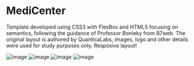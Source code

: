 # MediCenter
Template developed using CSS3 with FlexBox and HTML5 focusing on semantics, following the guidance of Professor Bonieky from B7web. The original layout is authored by QuanticaLabs, images, logo and other details were used for study purposes only. Resposive layout!


![image](https://user-images.githubusercontent.com/103221568/162352023-ba879cfc-69fa-4499-ae56-8e1ea780297a.png)
![image](https://user-images.githubusercontent.com/103221568/162352069-c8e60116-4c76-4cb9-a4ba-51cf56b868fb.png)
![image](https://user-images.githubusercontent.com/103221568/162352120-687877e4-5563-494e-bad0-e5c0bb3f82cc.png)
![image](https://user-images.githubusercontent.com/103221568/162352279-eaa9ae71-72e4-4cb0-9f3c-24b783b96316.png)
